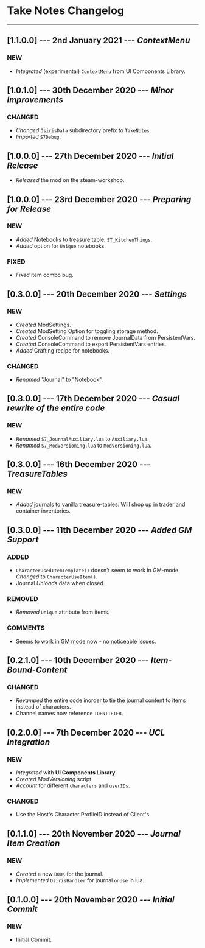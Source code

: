 # Take Notes Changelog

----------

## [1.1.0.0] --- 2nd January 2021 --- **_ContextMenu_**

### NEW

* _Integrated_ (experimental) `ContextMenu` from UI Components Library.

## [1.0.1.0] --- 30th December 2020 --- **_Minor Improvements_**

### CHANGED

* _Changed_ `OsirisData` subdirectory prefix to `TakeNotes`.
* _Imported_ `S7Debug`.

## [1.0.0.0] --- 27th December 2020 --- **_Initial Release_**

* _Released_ the mod on the steam-workshop.

## [1.0.0.0] --- 23rd December 2020 --- **_Preparing for Release_**

### NEW

* _Added_ Notebooks to treasure table: `ST_KitchenThings`.
* _Added_ option for `Unique` notebooks.

### FIXED

* _Fixed_ item combo bug.

## [0.3.0.0] --- 20th December 2020 --- **_Settings_**

### NEW

* _Created_ ModSettings.
* _Created_ ModSetting Option for toggling storage method.
* _Created_ ConsoleCommand to remove JournalData from PersistentVars.
* _Created_ ConsoleCommand to export PersistentVars entries.
* _Added_ Crafting recipe for notebooks.

### CHANGED

* _Renamed_ "Journal" to "Notebook".

## [0.3.0.0] --- 17th December 2020 --- **_Casual rewrite of the entire code_**

### NEW

* _Renamed_ `S7_JournalAuxiliary.lua` to `Auxiliary.lua`.
* _Renamed_ `S7_ModVersioning.lua` to `ModVersioning.lua`.


## [0.3.0.0] --- 16th December 2020 --- **_TreasureTables_**

### NEW

* _Added_ journals to vanilla treasure-tables. Will shop up in trader and container inventories.

## [0.3.0.0] --- 11th December 2020 --- **_Added GM Support_**

### ADDED

* `CharacterUsedItemTemplate()` doesn't seem to work in GM-mode. _Changed_ to `CharacterUseItem()`.
* Journal _Unloads_ data when closed.

### REMOVED

* _Removed_ `Unique` attribute from items.

### COMMENTS

* Seems to work in GM mode now - no noticeable issues.

## [0.2.1.0] --- 10th December 2020 --- **_Item-Bound-Content_**

### CHANGED

* _Revamped_ the entire code inorder to tie the journal content to items instead of characters.
* Channel names now reference `IDENTIFIER`.

## [0.2.0.0] --- 7th December 2020 --- **_UCL Integration_**

### NEW

* _Integrated_ with **UI Components Library**.
* _Created_ *ModVersioning* script.
* _Account_ for different `characters` and `userIDs`.

### CHANGED

* Use the Host's Character ProfileID instead of Client's.
## [0.1.1.0] --- 20th November 2020 --- **_Journal Item Creation_**

### NEW

* _Created_ a new `BOOK` for the journal.
* _Implemented_ `OsirisHandler` for journal `onUse` in lua.

## [0.1.0.0] --- 20th November 2020 --- **_Initial Commit_**

### NEW

* Initial Commit.
